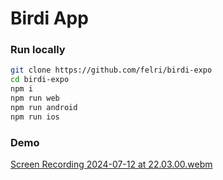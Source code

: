 # Birdi App

###  Run locally
```bash
git clone https://github.com/felri/birdi-expo
cd birdi-expo
npm i
npm run web
npm run android
npm run ios
```
### Demo

[Screen Recording 2024-07-12 at 22.03.00.webm](https://github.com/user-attachments/assets/3b54b45b-09b9-41d6-bfaa-4b6a1f77fe5c)
